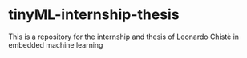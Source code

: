 # tinyML-internship-thesis
<p>This is a repository for the internship and thesis of Leonardo Chistè in embedded machine learning</p>
